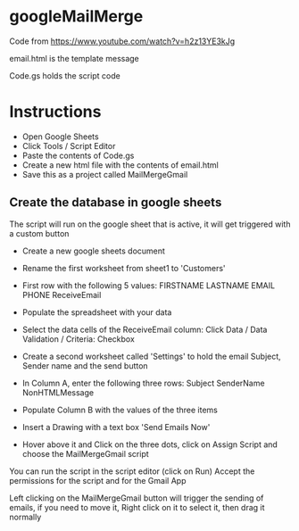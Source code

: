 # googleMailMerge


Code from
https://www.youtube.com/watch?v=h2z13YE3kJg


email.html is the template message

Code.gs holds the script code

# Instructions

* Open Google Sheets
* Click Tools / Script Editor
* Paste the contents of Code.gs
* Create a new html file with the contents of email.html
* Save this as a project called MailMergeGmail

## Create the database in google sheets

The script will run on the google sheet that is active, it will get triggered with a custom button

* Create a new google sheets document
* Rename the first worksheet from sheet1 to 'Customers'
* First row with the following 5 values: FIRSTNAME	LASTNAME	EMAIL	PHONE	ReceiveEmail
* Populate the spreadsheet with your data
* Select the data cells of the ReceiveEmail column: Click Data / Data Validation / Criteria: Checkbox

* Create a second worksheet called 'Settings' to hold the email Subject, Sender name and the send button
* In Column A, enter the following three rows: Subject SenderName NonHTMLMessage
* Populate Column B with the values of the three items
* Insert a Drawing with a text box 'Send Emails Now'
* Hover above it and Click on the three dots, click on Assign Script and choose the MailMergeGmail script

You can run the script in the script editor (click on Run)
Accept the permissions for the script and for the Gmail App

Left clicking on the MailMergeGmail button will trigger the sending of emails, if you need to move it, Right click on it to select it, then drag it normally

